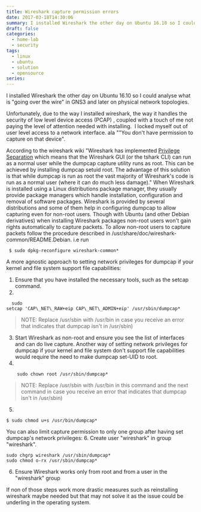 ```yaml
---
title: Wireshark capture permission errors
date: 2017-03-18T14:30:06
summary: I installed Wireshark the other day on Ubuntu 16.10 so I could analyse what is going over the wire in GNS3 and later on physical network topologies. Unfortunately, Wireshark has implemented Privilege Separation which means that the Wireshark GUI (or the tshark CLI) can run as a normal user while the dumpcap capture utility runs as root
draft: false
categories:
  - home-lab
  - security
tags:
  - linux
  - ubuntu
  - solution
  - opensource
series:
---
```


I installed Wireshark the other day on Ubuntu 16.10 so I could analyse what is "going over the wire" in GNS3 and later on physical network topologies.

Unfortunately, due to the way I installed wireshark, the way it handles the security of low level device access (PCAP) , coupled with a touch of me not paying the level of attention needed with installing.  I locked myself out of user level access to a network interface. ala ""You don't have permission to capture on that device".

According to the wireshark wiki "Wireshark has implemented [Privilege Separation](https://wiki.wireshark.org/Development/PrivilegeSeparation) which means that the Wireshark GUI (or the tshark CLI) can run as a normal user while the dumpcap capture utility runs as root. This can be achieved by installing dumpcap setuid root. The advantage of this solution is that while dumpcap is run as root the vast majority of Wireshark's code is run as a normal user (where it can do much less damage)."
When Wireshark is installed using a Linux distributions package manager, they usually provide package managers which handle installation, configuration and removal of software packages. Wireshark is provided by several distributions and some of them help in configuring dumpcap to allow capturing even for non-root users. Though with Ubuntu (and other Debian derivatives) when installing Wireshark packages non-root users won't gain rights automatically to capture packets. To allow non-root users to capture packets follow the procedure described in /usr/share/doc/wireshark-common/README.Debian. i.e run 
```
 $ sudo dpkg-reconfigure wireshark-common*
 ```
A more agnostic approach to setting network privileges for dumpcap if your kernel and file system support file capabilities: 
1. Ensure that you have installed the necessary tools, such as the setcap command. 
2. 
```
  sudo setcap 'CAP\_NET\_RAW+eip CAP\_NET\_ADMIN+eip' /usr/sbin/dumpcap* 
```

> NOTE: 
> Replace /usr/sbin with /usr/bin in case you receive an error that indicates that dumpcap isn't in /usr/sbin) 

3. Start Wireshark as non-root and ensure you see the list of interfaces and can do live capture. 
Another way of setting network privileges for dumpcap if your kernel and file system don't support file capabilities would require the need to make dumpcap set-UID to root. 
4. 
```
	sudo chown root /usr/sbin/dumpcap*
```
> NOTE: 
> Replace /usr/sbin with /usr/bin in this command and the next command in case you receive an error that indicates that dumpcap isn't in /usr/sbin) 

5. 
```
$ sudo chmod u+s /usr/bin/dumpcap* 
```
You can also limit capture permission to only one group after having set dumpcap's network privileges: 
6. Create user "wireshark" in group "wireshark". 
```
sudo chgrp wireshark /usr/sbin/dumpcap* 
sudo chmod o-rx /usr/sbin/dumpcap*
``` 
6. Ensure Wireshark works only from root and from a user in the "wireshark" group

If non of those steps work more drastic measures such as reinstalling wireshark maybe needed but that may not solve it as the issue could be underling in the operating system.

































